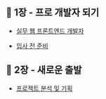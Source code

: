 ## 📌 1장 - 프로 개발자 되기

- [실무 웹 프론트엔드 개발자](https://github.com/SungSeokMin/front-end-practice-learning-from-scenarios/blob/master/1%EC%9E%A5%20-%20%ED%94%84%EB%A1%9C%20%EA%B0%9C%EB%B0%9C%EC%9E%90%20%EB%90%98%EA%B8%B0/%EC%8B%A4%EB%AC%B4%20%EC%9B%B9%20%ED%94%84%EB%A1%A0%ED%8A%B8%EC%97%94%EB%93%9C%20%EA%B0%9C%EB%B0%9C%EC%9E%90.md)

- [입사 전 준비](https://github.com/SungSeokMin/front-end-practice-learning-from-scenarios/blob/master/1%EC%9E%A5%20-%20%ED%94%84%EB%A1%9C%20%EA%B0%9C%EB%B0%9C%EC%9E%90%20%EB%90%98%EA%B8%B0/%EC%9E%85%EC%82%AC%20%EC%A0%84%20%EC%A4%80%EB%B9%84.md)

## 📌 2장 - 새로운 출발

- [프로젝트 분석 및 기획](https://github.com/SungSeokMin/front-end-practice-learning-from-scenarios/blob/master/2%EC%9E%A5%20-%20%EC%83%88%EB%A1%9C%EC%9A%B4%20%EC%B6%9C%EB%B0%9C/%ED%94%84%EB%A1%9C%EC%A0%9D%ED%8A%B8%20%EB%B6%84%EC%84%9D%20%EB%B0%8F%20%EA%B8%B0%ED%9A%8D.md)
